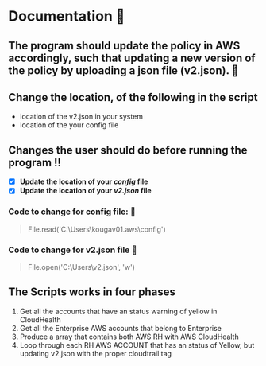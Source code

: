 
# Documentation :memo: #
## The program should update the policy in AWS accordingly, such that updating a new version of the policy by uploading a json file (v2.json). :page_facing_up: ##

## Change the location, of the following in the script ##
- location of the v2.json in your system
- location of the your config file

## Changes the user should do before running the program :bangbang: ##
- [x] **Update the location of your _config_ file** 
- [x] **Update the location of your _v2.json_ file** 

### Code to change for config file: :red_circle:
> File.read('C:\Users\kougav01\.aws\config')

### Code to change for v2.json file :red_circle:
> File.open('C:\Users\v2.json', 'w')

## The Scripts works in four phases  ##
1. Get all the accounts that have an status warning of yellow in CloudHealth
2. Get all the Enterprise AWS accounts that belong to Enterprise
3. Produce a array that contains both AWS RH with AWS CloudHealth
4. Loop through each RH AWS ACCOUNT that has an status of Yellow, but updating v2.json with the proper cloudtrail tag


